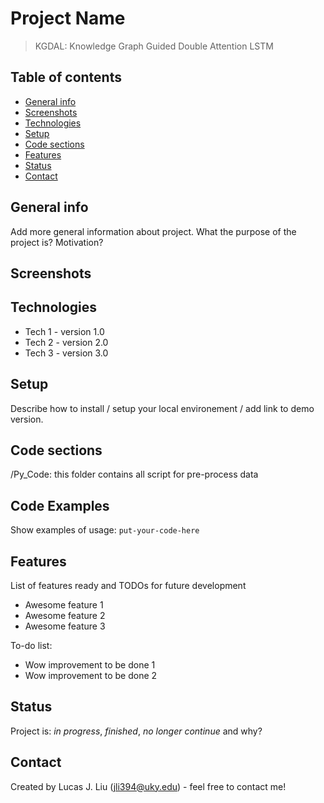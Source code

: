 # Project Name
> KGDAL: Knowledge Graph Guided Double Attention LSTM

## Table of contents
* [General info](#general-info)
* [Screenshots](#screenshots)
* [Technologies](#technologies)
* [Setup](#setup)
* [Code sections](#Code-sections)
* [Features](#features)
* [Status](#status)
* [Contact](#contact)
 

## General info
Add more general information about project. What the purpose of the project is? Motivation?

## Screenshots

## Technologies
* Tech 1 - version 1.0
* Tech 2 - version 2.0
* Tech 3 - version 3.0

## Setup
Describe how to install / setup your local environement / add link to demo version.

## Code sections
/Py_Code: this folder contains all script for pre-process data
## Code Examples
Show examples of usage:
`put-your-code-here`

## Features
List of features ready and TODOs for future development
* Awesome feature 1
* Awesome feature 2
* Awesome feature 3

To-do list:
* Wow improvement to be done 1
* Wow improvement to be done 2

## Status
Project is: _in progress_, _finished_, _no longer continue_ and why?

## Contact
Created by Lucas J. Liu (jli394@uky.edu) - feel free to contact me!

 
